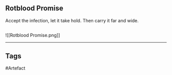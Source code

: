 ## Rotblood Promise
Accept the infection, let it take hold.
Then carry it far and wide.
## 
![[Rotblood Promise.png]]

---
## Tags
#Artefact